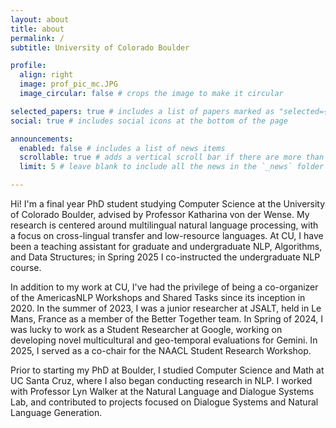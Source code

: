 ```yaml
---
layout: about
title: about
permalink: /
subtitle: University of Colorado Boulder

profile:
  align: right
  image: prof_pic_mc.JPG
  image_circular: false # crops the image to make it circular

selected_papers: true # includes a list of papers marked as "selected={true}"
social: true # includes social icons at the bottom of the page

announcements:
  enabled: false # includes a list of news items
  scrollable: true # adds a vertical scroll bar if there are more than 3 news items
  limit: 5 # leave blank to include all the news in the `_news` folder

---
```


Hi! I'm a final year PhD student studying Computer Science at the University of Colorado Boulder, advised by Professor Katharina von der Wense. My research is centered around multilingual natural language processing, with a focus on cross-lingual transfer and low-resource languages. At CU, I have been a teaching assistant for graduate and undergraduate NLP, Algorithms, and Data Structures; in Spring 2025 I co-instructed the undergraduate NLP course. 

In addition to my work at CU, I've had the privilege of being a co-organizer of the AmericasNLP Workshops and Shared Tasks since its inception in 2020. In the summer of 2023, I was a junior researcher at JSALT, held in Le Mans, France as a member of the Better Together team. In Spring of 2024, I was lucky to work as a Student Researcher at Google, working on developing novel multicultural and geo-temporal evaluations for Gemini. In 2025, I served as a co-chair for the NAACL Student Research Workshop.

Prior to starting my PhD at Boulder, I studied Computer Science and Math at UC Santa Cruz, where I also began conducting research in NLP. I worked with Professor Lyn Walker at the Natural Language and Dialogue Systems Lab, and contributed to projects focused on Dialogue Systems and Natural Language Generation.